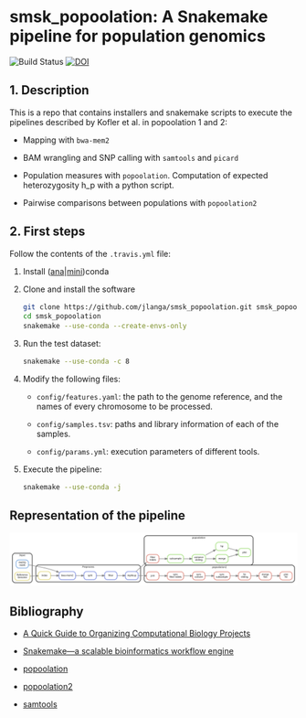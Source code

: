 # smsk_popoolation: A Snakemake pipeline for population genomics

![Build Status](https://github.com/jlanga/smsk_popoolation/actions/workflows/main/badge.svg)
[![DOI](https://zenodo.org/badge/76841262.svg)](https://zenodo.org/badge/latestdoi/76841262)

## 1. Description

This is a repo that contains installers and snakemake scripts to execute the pipelines described by Kofler et al. in popoolation 1 and 2:

- Mapping with `bwa-mem2`

- BAM wrangling and SNP calling with `samtools` and `picard`

- Population measures with `popoolation`. Computation of expected heterozygosity h_p with a python script.

- Pairwise comparisons between populations with `popoolation2`

## 2. First steps

Follow the contents of the `.travis.yml` file:

1. Install ([ana](https://www.continuum.io/downloads)|[mini](http://conda.pydata.org/miniconda.html))conda

2. Clone and install the software

    ```sh
    git clone https://github.com/jlanga/smsk_popoolation.git smsk_popoolation
    cd smsk_popoolation
    snakemake --use-conda --create-envs-only
    ```

3. Run the test dataset:

    ```sh
    snakemake --use-conda -c 8
    ```

4. Modify the following files:

    - `config/features.yaml`: the path to the genome reference, and the names of every chromosome to be processed.

    - `config/samples.tsv`: paths and library information of each of the samples.

    - `config/params.yml`: execution parameters of different tools.

5. Execute the pipeline:

    ```sh
    snakemake --use-conda -j
    ```

## Representation of the pipeline

![smsk_popoolation pipeline](rulegraph_simple.svg)

## Bibliography

- [A Quick Guide to Organizing Computational Biology Projects](http://journals.plos.org/ploscompbiol/article?id=10.1371/journal.pcbi.1000424)

- [Snakemake—a scalable bioinformatics workflow engine](http://bioinformatics.oxfordjournals.org/content/28/19/2520)

- [popoolation](https://sourceforge.net/p/popoolation/wiki/Main/)

- [popoolation2](https://sourceforge.net/p/popoolation2/wiki/Main/)

- [samtools](http://www.htslib.org/)
